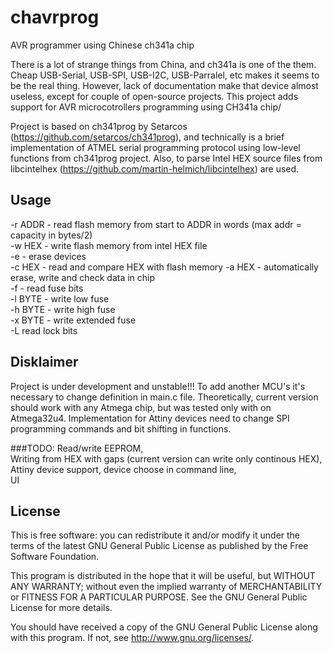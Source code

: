 # chavrprog

AVR programmer using  Chinese ch341a chip

There is a lot of strange things from China, and ch341a is one of the them. Cheap USB-Serial, USB-SPI, USB-I2C, USB-Parralel, etc makes it seems to be the real thing. However, lack of documentation make that device almost useless, except for couple of open-source projects. This project adds support for AVR microcotrollers programming using CH341a chip/

Project is based on ch341prog by Setarcos (https://github.com/setarcos/ch341prog), and technically is a brief implementation of ATMEL
serial programming protocol using low-level functions from ch341prog project.
Also, to parse Intel HEX source files from libcintelhex (https://github.com/martin-helmich/libcintelhex) are used.



Usage
---------
-r ADDR - read flash memory from start to ADDR in words (max addr = capacity in bytes/2)  
-w HEX - write flash memory from intel HEX file  
-e - erase devices  
-c HEX - read and compare HEX with flash memory 
-a HEX - automatically erase, write and check data in chip  
-f - read fuse bits  
-l BYTE - write low fuse  
-h BYTE - write high fuse  
-x BYTE - write extended fuse  
-L read lock bits  


Disklaimer
-----------


Project is under development and unstable!!!
To add another MCU's it's necessary to change definition in main.c file. Theoretically, current version should work with any Atmega chip, but was tested only with on Atmega32u4. Implementation for Attiny devices need to change SPI programming commands and bit shifting in functions.

###TODO:
Read/write EEPROM,  
Writing from HEX with gaps (current version can write only continous HEX),  
Attiny device support, device choose in command line,  
UI



License
------------
This is free software: you can redistribute it and/or modify it under
the terms of the latest GNU General Public License as published by the
Free Software Foundation.

This program is distributed in the hope that it will be useful, but
WITHOUT ANY WARRANTY; without even the implied warranty of MERCHANTABILITY
or FITNESS FOR A PARTICULAR PURPOSE.  See the GNU General Public License
for more details.

You should have received a copy of the GNU General Public License along
with this program. If not, see <http://www.gnu.org/licenses/>.

